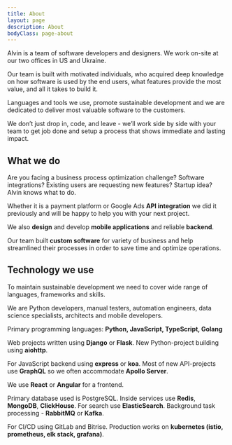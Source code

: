 ```yaml
---
title: About
layout: page
description: About
bodyClass: page-about
---
```


Alvin is a team of software developers and designers. We work on-site at our two offices in US and Ukraine.

Our team is built with motivated individuals, who acquired deep knowledge on how software is used by the end users, what features provide the most value, and all it takes to build it.

Languages and tools we use, promote sustainable development and we are dedicated to deliver most valuable software to the customers.

<p class="message">
We don’t just drop in, code, and leave - we’ll work side by side with your team to get job done and setup a process that shows immediate and lasting impact.
</p>

## What we do

Are you facing a business process optimization challenge? Software integrations? Existing users are requesting new features? Startup idea? Alvin knows what to do.

Whether it is a payment platform or Google Ads <strong>API integration</strong> we did it previously and will be happy to help you with your next project.

We also <strong>design</strong> and develop <strong>mobile applications</strong> and reliable <strong>backend</strong>.

Our team built <strong>custom software</strong> for variety of business and help streamlined their processes in order to save time and optimize operations.

## Technology we use

To maintain sustainable development we need to cover wide range of languages, frameworks and skills.

We are Python developers, manual testers, automation engineers, data science specialists, architects and mobile developers.

Primary programming languages: <strong>Python, JavaScript, TypeScript, Golang</strong>

Web projects written using <strong>Django</strong> or <strong>Flask</strong>. New Python-project building using <strong>aiohttp</strong>.

For JavaScript backend using <strong>express</strong> or <strong>koa</strong>. Most of new API-projects use <strong>GraphQL</strong> so we often accommodate <strong>Apollo Server</strong>.

We use <strong>React</strong> or <strong>Angular</strong> for a frontend.

Primary database used is PostgreSQL. Inside services use <strong>Redis</strong>, <strong>MongoDB</strong>, <strong>ClickHouse</strong>. For search use <strong>ElasticSearch</strong>. Background task processing - <strong>RabbitMQ</strong> or <strong>Kafka</strong>.

For CI/CD using GitLab and Bitrise. Production works on <strong>kubernetes (istio, prometheus, elk stack, grafana)</strong>.